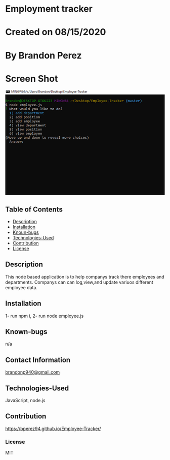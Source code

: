 
# Employment tracker
    
# Created on 08/15/2020

# By Brandon Perez

# Screen Shot

 <img src = "Screenshot7.png">

## Table of Contents
* [Description](#Description)
* [Installation](#Installation)
* [Knoun-bugs](#Known-bugs)
* [Technologies-Used](#Technologies-Used)
* [Contribution](#Contribution)
* [License](License)
## Description 
This node based application is to help companys track there employees and departments. Companys can can log,view,and update
variuos different employee data.
    
## Installation
1- run npm i, 2- run node employee.js
    
## Known-bugs
n/a
    
## Contact Information
brandonp940@gmail.com
    
## Technologies-Used 
JavaScript, node.js
    
## Contribution
https://bperez94.github.io/Employee-Tracker/
    
### License
MIT
